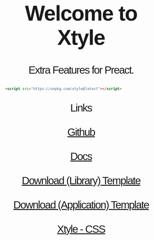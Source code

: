 <h1 style="font-size: 5em; letter-spacing: -2px; font-family: Georgia, sans-serif;" align="center">
   Welcome to <strong>Xtyle</strong>
</h1>

<p align="center" style="font-size: 2.5em; letter-spacing: -2px; font-family: Georgia, sans-serif;" >
    Extra Features for Preact.
</p>

```html
<script src="https://unpkg.com/xtyle@latest"></script>
```

<p align="center" style="font-size: 2.5em; letter-spacing: -2px; font-family: Georgia, sans-serif;" >
   Links 
   <br><br>
   <a href="https://github.com/hlop3z/xtyle" target="_blank">
   Github
   </a>
   <br><br>
   <a href="https://hlop3z.github.io/xtyle/" target="_blank">
   Docs
   </a>
   <br><br>
   <a href="https://github.com/hlop3z/xtyle/raw/main/getting-started/xtyle-ts-lib.zip" target="_blank">
   Download (Library) Template
   </a>
   <br><br>
   <a href="https://github.com/hlop3z/xtyle/raw/main/getting-started/xtyle-ts-app.zip" target="_blank">
   Download (Application) Template
   </a>
   <br><br>
   <a href="https://github.com/hlop3z/xtyle-css" target="_blank">Xtyle - CSS</a>
</p>
